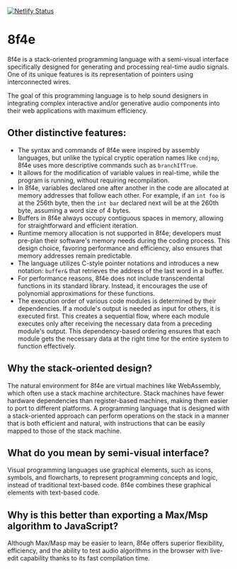 [![Netlify Status](https://api.netlify.com/api/v1/badges/21e4864c-e37c-4039-85a0-baf88a997c6b/deploy-status)](https://app.netlify.com/sites/8f4e/deploys)

# 8f4e

8f4e is a stack-oriented programming language with a semi-visual interface specifically designed for generating and processing real-time audio signals. One of its unique features is its representation of pointers using interconnected wires.

The goal of this programming language is to help sound designers in integrating complex interactive and/or generative audio components into their web applications with maximum efficiency.

## Other distinctive features:
- The syntax and commands of 8f4e were inspired by assembly languages, but unlike the typical cryptic operation names like `cndjmp`, 8f4e uses more descriptive commands such as `branchIfTrue`.
- It allows for the modification of variable values in real-time, while the program is running, without requiring recompilation.
- In 8f4e, variables declared one after another in the code are allocated at memory addresses that follow each other. For example, if an `int foo` is at the 256th byte, then the `int bar` declared next will be at the 260th byte, assuming a word size of 4 bytes.
- Buffers in 8f4e always occupy contiguous spaces in memory, allowing for straightforward and efficient iteration.
- Runtime memory allocation is not supported in 8f4e; developers must pre-plan their software's memory needs during the coding process. This design choice, favoring performance and efficiency, also ensures that memory addresses remain predictable.
- The language utilizes C-style pointer notations and introduces a new notation: `buffer&` that retrieves the address of the last word in a buffer.
- For performance reasons, 8f4e does not include transcendental functions in its standard library. Instead, it encourages the use of polynomial approximations for these functions.
- The execution order of various code modules is determined by their dependencies. If a module's output is needed as input for others, it is executed first. This creates a sequential flow, where each module executes only after receiving the necessary data from a preceding module's output. This dependency-based ordering ensures that each module gets the necessary data at the right time for the entire system to function effectively.

## Why the stack-oriented design?

The natural environment for 8f4e are virtual machines like WebAssembly, which often use a stack machine architecture. Stack machines have fewer hardware dependencies than register-based machines, making them easier to port to different platforms.
A programming language that is designed with a stack-oriented approach can perform operations on the stack in a manner that is both efficient and natural, with instructions that can be easily mapped to those of the stack machine.

## What do you mean by semi-visual interface?

Visual programming languages use graphical elements, such as icons, symbols, and flowcharts, to represent programming concepts and logic, instead of traditional text-based code. 8f4e combines these graphical elements with text-based code.

## Why is this better than exporting a Max/Msp algorithm to JavaScript?

Although Max/Masp may be easier to learn, 8f4e offers superior flexibility, efficiency, and the ability to test audio algorithms in the browser with live-edit capability thanks to its fast compilation time.